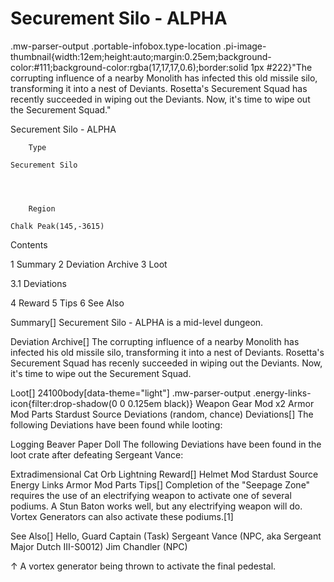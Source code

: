 # Securement Silo - ALPHA

.mw-parser-output .portable-infobox.type-location .pi-image-thumbnail{width:12em;height:auto;margin:0.25em;background-color:#111;background-color:rgba(17,17,17,0.6);border:solid 1px #222}"The corrupting influence of a nearby Monolith has infected this old missile silo, transforming it into a nest of Deviants. Rosetta's Securement Squad has recently succeeded in wiping out the Deviants. Now, it's time to wipe out the Securement Squad."

Securement Silo - ALPHA


	
		
		
	
	


	

	
		Type
	
	Securement Silo



	
		Region
	
	Chalk Peak(145,-3615)




Contents

1 Summary
2 Deviation Archive
3 Loot

3.1 Deviations


4 Reward
5 Tips
6 See Also



Summary[]
Securement Silo - ALPHA is a mid-level dungeon.

Deviation Archive[]
The corrupting influence of a nearby Monolith has infected his old missile silo, transforming it into a nest of Deviants.
Rosetta's Securement Squad has recenly succeeded in wiping out the Deviants. Now, it's time to wipe out the Securement Squad.

Loot[]
 24100body[data-theme="light"] .mw-parser-output .energy-links-icon{filter:drop-shadow(0 0 0.125em black)}
Weapon
Gear Mod x2
Armor Mod Parts
Stardust Source
Deviations (random, chance)
Deviations[]
The following Deviations have been found while looting:

Logging Beaver
Paper Doll
The following Deviations have been found in the loot crate after defeating Sergeant Vance:

Extradimensional Cat
Orb Lightning
Reward[]
Helmet Mod
Stardust Source
Energy Links
Armor Mod Parts
Tips[]
Completion of the "Seepage Zone" requires the use of an electrifying weapon to activate one of several podiums. A Stun Baton works well, but any electrifying weapon will do. Vortex Generators can also activate these podiums.&#91;1&#93;

See Also[]
Hello, Guard Captain (Task)
Sergeant Vance (NPC, aka Sergeant Major Dutch III-S0012)
Jim Chandler (NPC)

↑ A vortex generator being thrown to activate the final pedestal.
